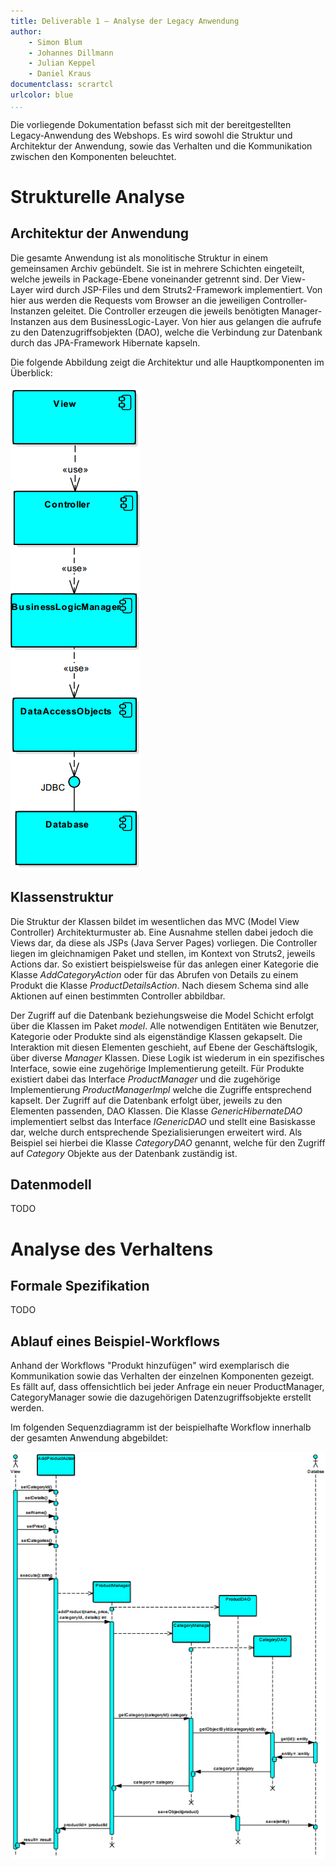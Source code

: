 ```yaml
---
title: Deliverable 1 – Analyse der Legacy Anwendung
author:
    - Simon Blum
    - Johannes Dillmann
    - Julian Keppel
    - Daniel Kraus
documentclass: scrartcl
urlcolor: blue
...
```


Die vorliegende Dokumentation befasst sich mit der bereitgestellten Legacy-Anwendung des Webshops. Es wird sowohl die Struktur und Architektur der Anwendung, sowie das Verhalten und die Kommunikation zwischen den Komponenten beleuchtet.

# Strukturelle Analyse #
## Architektur der Anwendung ##
Die gesamte Anwendung ist als monolitische Struktur in einem gemeinsamen Archiv gebündelt. Sie ist in mehrere Schichten eingeteilt, welche jeweils in Package-Ebene voneinander getrennt sind. Der View-Layer wird durch JSP-Files und dem Struts2-Framework implementiert. Von hier aus werden die Requests vom Browser an die jeweiligen Controller-Instanzen geleitet. Die Controller erzeugen die jeweils benötigten Manager-Instanzen aus dem BusinessLogic-Layer. Von hier aus gelangen die aufrufe zu den Datenzugriffsobjekten (DAO), welche die Verbindung zur Datenbank durch das JPA-Framework Hibernate kapseln. 

Die folgende Abbildung zeigt die Architektur und alle Hauptkomponenten im Überblick:

![Image](diagrams/ComponentDiagram.png?raw=true)

## Klassenstruktur ##
Die Struktur der Klassen bildet im wesentlichen das MVC (Model View Controller) Architekturmuster ab. Eine Ausnahme stellen dabei jedoch die Views dar, da diese als JSPs (Java Server Pages) vorliegen. Die Controller liegen im gleichnamigen Paket und stellen, im Kontext von Struts2, jeweils Actions dar. So existiert beispielsweise für das anlegen einer Kategorie die Klasse *AddCategoryAction* oder für das Abrufen von Details zu einem Produkt die Klasse *ProductDetailsAction*. Nach diesem Schema sind alle Aktionen auf einen bestimmten Controller abbildbar. 

Der Zugriff auf die Datenbank beziehungsweise die Model Schicht erfolgt über die Klassen im Paket *model*. Alle notwendigen Entitäten wie Benutzer, Kategorie oder Produkte sind als eigenständige Klassen gekapselt. Die Interaktion mit diesen Elementen geschieht, auf Ebene der Geschäftslogik, über diverse *Manager* Klassen. Diese Logik ist wiederum in ein spezifisches Interface, sowie eine zugehörige Implementierung geteilt. Für Produkte existiert dabei das Interface *ProductManager* und die zugehörige Implementierung *ProductManagerImpl* welche die Zugriffe entsprechend kapselt. Der Zugriff auf die Datenbank erfolgt über, jeweils zu den Elementen passenden, DAO Klassen. Die Klasse *GenericHibernateDAO* implementiert selbst das Interface *IGenericDAO* und stellt eine Basiskasse dar, welche durch entsprechende Spezialisierungen erweitert wird. Als Beispiel sei hierbei die Klasse *CategoryDAO* genannt, welche für den Zugriff auf *Category* Objekte aus der Datenbank zuständig ist. 

## Datenmodell ##
TODO

# Analyse des Verhaltens #
## Formale Spezifikation ##
TODO

## Ablauf eines Beispiel-Workflows ##
Anhand der Workflows "Produkt hinzufügen" wird exemplarisch die Kommunikation sowie das Verhalten der einzelnen Komponenten gezeigt. Es fällt auf, dass offensichtlich bei jeder Anfrage ein neuer ProductManager, CategoryManager sowie die dazugehörigen Datenzugriffsobjekte erstellt werden. 

Im folgenden Sequenzdiagramm ist der beispielhafte Workflow innerhalb der gesamten Anwendung abgebildet:

![Image](diagrams/SequenceDiagram_DddProduct.png?raw=true)
